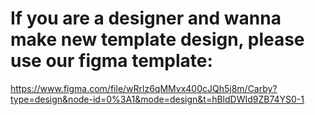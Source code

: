# If you are a designer and wanna make new template design, please use our figma template:
 https://www.figma.com/file/wRrlz6qMMvx400cJQh5j8m/Carby?type=design&node-id=0%3A1&mode=design&t=hBldDWId9ZB74YS0-1